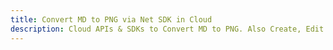 ---title: Convert MD to PNG via Net SDK in Clouddescription: Cloud APIs & SDKs to Convert MD to PNG. Also Create, Edit & Render Microsoft Word & OpenOffice documents in the Cloud.---